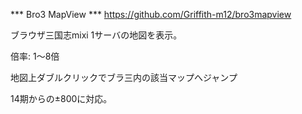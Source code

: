 *** Bro3 MapView ***
https://github.com/Griffith-m12/bro3mapview

ブラウザ三国志mixi 1サーバの地図を表示。

倍率: 1～8倍

地図上ダブルクリックでブラ三内の該当マップへジャンプ

14期からの±800に対応。


